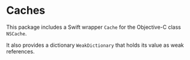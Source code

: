 # Caches

This package includes a Swift wrapper `Cache` for the Objective-C class `NSCache`.

It also provides a dictionary `WeakDictionary` that holds its value as weak references.  
